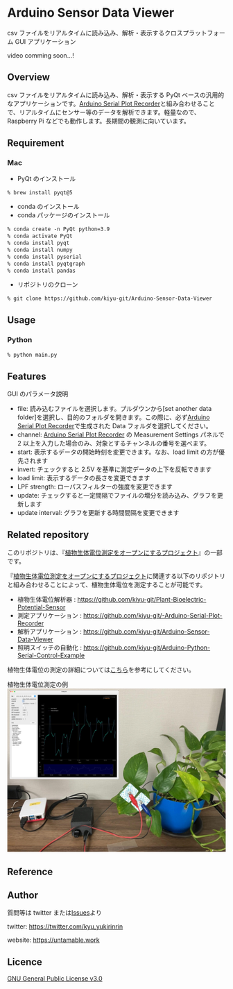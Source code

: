 # Arduino Sensor Data Viewer

csv ファイルをリアルタイムに読み込み、解析・表示するクロスプラットフォーム GUI アプリケーション

video comming soon...!

## Overview

csv ファイルをリアルタイムに読み込み、解析・表示する PyQt ベースの汎用的なアプリケーションです。[Arduino Serial Plot Recorder](https://github.com/kiyu-git/Arduino-Serial-Plot-Recorder)と組み合わせることで、リアルタイムにセンサー等のデータを解析できます。軽量なので、Raspberry Pi などでも動作します。長期間の観測に向いています。

## Requirement

### Mac

- PyQt のインストール

```
% brew install pyqt@5
```

- conda のインストール
- conda パッケージのインストール

```
% conda create -n PyQt python=3.9
% conda activate PyQt
% conda install pyqt
% conda install numpy
% conda install pyserial
% conda install pyqtgraph
% conda install pandas
```

- リポジトリのクローン

```
% git clone https://github.com/kiyu-git/Arduino-Sensor-Data-Viewer
```

## Usage

### Python

```
% python main.py
```

## Features

GUI のパラメータ説明

- file: 読み込むファイルを選択します。プルダウンから[set another data folder]を選択し、目的のフォルダを開きます。この際に、必ず[Arduino Serial Plot Recorder](https://github.com/kiyu-git/Arduino-Serial-Plot-Recorder)で生成された Data フォルダを選択してください。
- channel: [Arduino Serial Plot Recorder](https://github.com/kiyu-git/Arduino-Serial-Plot-Recorder) の Measurement Settings パネルで 2 以上を入力した場合のみ、対象とするチャンネルの番号を選べます。
- start: 表示するデータの開始時刻を変更できます。なお、load limit の方が優先されます
- invert: チェックすると 2.5V を基準に測定データの上下を反転できます
- load limit: 表示するデータの長さを変更できます
- LPF strength: ローパスフィルターの強度を変更できます
- update: チェックすると一定間隔でファイルの増分を読み込み、グラフを更新します
- update interval: グラフを更新する時間間隔を変更できます

## Related repository

このリポジトリは、『[植物生体電位測定をオープンにするプロジェクト](https://docs.google.com/presentation/d/1Tm0e-mBNrTchN6YlGpvvomUZfy79yOtrTSNHG-l_jFg/edit?usp=sharing)』の一部です。

『[植物生体電位測定をオープンにするプロジェクト](https://docs.google.com/presentation/d/1Tm0e-mBNrTchN6YlGpvvomUZfy79yOtrTSNHG-l_jFg/edit?usp=sharing)に関連する以下のリポジトリと組み合わせることによって、植物生体電位を測定することが可能です。

- 植物生体電位解析器 : https://github.com/kiyu-git/Plant-Bioelectric-Potential-Sensor
- 測定アプリケーション : https://github.com/kiyu-git/-Arduino-Serial-Plot-Recorder
- 解析アプリケーション : https://github.com/kiyu-git/Arduino-Sensor-Data-Viewer
- 照明スイッチの自動化 : https://github.com/kiyu-git/Arduino-Python-Serial-Control-Example

植物生体電位の測定の詳細については[こちら](https://docs.google.com/presentation/d/1Tm0e-mBNrTchN6YlGpvvomUZfy79yOtrTSNHG-l_jFg/edit#slide=id.g15184a93673_0_264)を参考にしてください。

植物生体電位測定の例
![Plant-Bioelectric-Potential-Mearurement](https://github.com/kiyu-git/Plant-Bioelectric-Potential-Sensor/raw/main/images/Plant-Bioelectric-Potential-Mearurement.jpeg)

## Reference

## Author

質問等は twitter または[Issues](./issues)より

twitter: https://twitter.com/kyu_yukirinrin

website: https://untamable.work

## Licence

[GNU General Public License v3.0](./LICENSE)
